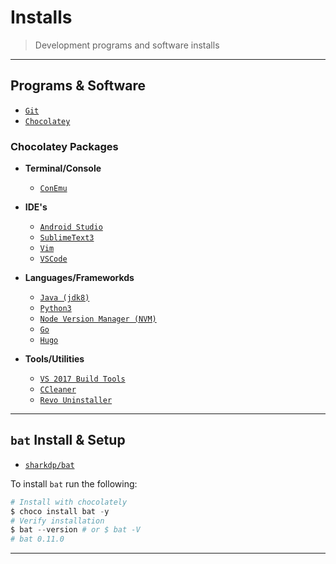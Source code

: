# Installs

> Development programs and software installs

---

## Programs & Software

- [`Git`](https://git-scm.com/download/win)
- [`Chocolatey`](https://chocolatey.org/install)

### Chocolatey Packages

- **Terminal/Console**

  - [`ConEmu`](https://chocolatey.org/packages/ConEmu)

- **IDE's**

  - [`Android Studio`](https://chocolatey.org/packages/AndroidStudio)
  - [`SublimeText3`](https://chocolatey.org/packages/SublimeText3)
  - [`Vim`](https://chocolatey.org/packages/vim)
  - [`VSCode`](https://chocolatey.org/packages/vscode)

- **Languages/Frameworkds**

  - [`Java (jdk8)`](https://chocolatey.org/packages/jdk8)
  - [`Python3`](https://chocolatey.org/packages/python/3.7.2)
  - [`Node Version Manager (NVM)`](https://chocolatey.org/packages/nvm.portable)
  - [`Go`](https://chocolatey.org/packages/golang)
  - [`Hugo`](https://chocolatey.org/packages/hugo)

- **Tools/Utilities**
  - [`VS 2017 Build Tools`](https://chocolatey.org/packages/visualstudio2017buildtools)
  - [`CCleaner`](https://chocolatey.org/packages/ccleaner)
  - [`Revo Uninstaller`](https://chocolatey.org/packages/revo-uninstaller)

---

## `bat` Install & Setup

- [`sharkdp/bat`](https://github.com/sharkdp/bat)

To install `bat` run the following:

```powershell
# Install with chocolately
$ choco install bat -y
# Verify installation
$ bat --version # or $ bat -V
# bat 0.11.0
```

---
